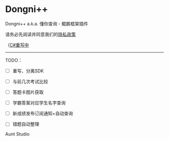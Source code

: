 # Dongni++
Dongni++ a.k.a. 懂你查询 - 鲲鹏框架插件

请务必先阅读并同意我们的[隐私政策](https://dnpp.nuozhen.top/policy/privacy-policy)

（[C#重写中](https://github.com/Aunt-Studio/Dongnipp)

---

TODO：

- [ ] 重写、分离SDK
- [ ] 与前几次考试比较
- [ ] 答题卡图片获取
- [ ] 学霸答案对应学生名字查询
- [ ] 新成绩发布订阅通知+自动查询
- [ ] 错题自动整理


Aunt Studio
